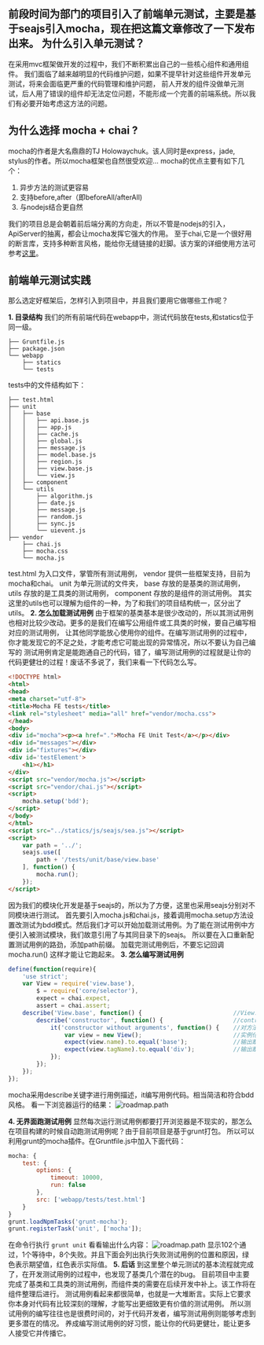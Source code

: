 前段时间为部门的项目引入了前端单元测试，主要是基于seajs引入mocha，现在把这篇文章修改了一下发布出来。
为什么引入单元测试？
----------
在采用mvc框架做开发的过程中，我们不断积累出自己的一些核心组件和通用组件。
我们面临了越来越明显的代码维护问题，如果不提早针对这些组件开发单元测试，将来会面临更严重的代码管理和维护问题，
前人开发的组件没做单元测试，后人用了错误的组件却无法定位问题，不能形成一个完善的前端系统。所以我们有必要开始考虑这方法的问题。

为什么选择 mocha + chai ?
--------------------
mocha的作者是大名鼎鼎的TJ Holowaychuk。该人同时是express，jade, stylus的作者。所以mocha框架也自然很受欢迎...
mocha的优点主要有如下几个：

 1. 异步方法的测试更容易
 2. 支持before,after（即beforeAll/afterAll)
 3. 与nodejs结合更自然

我们的项目总是会朝着前后端分离的方向走，所以不管是nodejs的引入，ApiServer的抽离，都会让mocha发挥它强大的作用。
至于chai,它是一个很好用的断言库，支持多种断言风格，能给你无缝链接的赶脚。该方案的详细使用方法可参考[这里](http://blog.codeship.io/2014/01/22/testing-frontend-javascript-code-using-mocha-chai-and-sinon.html)。

前端单元测试实践
--------
那么选定好框架后，怎样引入到项目中，并且我们要用它做哪些工作呢？

 **1. 目录结构**
 我们的所有前端代码在webapp中，测试代码放在tests,和statics位于同一级。

    ├── Gruntfile.js
    ├── package.json
    └── webapp
        ├── statics
        └── tests

tests中的文件结构如下：

    ├── test.html
    ├── unit
    │   ├── base
    │   │   ├── api.base.js
    │   │   ├── app.js
    │   │   ├── cache.js
    │   │   ├── global.js
    │   │   ├── message.js
    │   │   ├── model.base.js
    │   │   ├── region.js
    │   │   ├── view.base.js
    │   │   └── view.js
    │   ├── component
    │   └── utils
    │       ├── algorithm.js
    │       ├── date.js
    │       ├── message.js
    │       ├── random.js
    │       ├── sync.js
    │       └── uievent.js
    ├── vendor
        ├── chai.js
        ├── mocha.css
        └── mocha.js


test.html 为入口文件，掌管所有测试用例，
vendor 提供一些框架支持，目前为mocha和chai。
unit 为单元测试的文件夹，
base 存放的是基类的测试用例，
utils 存放的是工具类的测试用例，
component 存放的是组件的测试用例。
其实这里的utils也可以理解为组件的一种，为了和我们的项目结构统一，区分出了utils。
 **2. 怎么加载测试用例**
由于框架的基类基本是很少改动的，所以其测试用例也相对比较少改动。更多的是我们在编写公用组件或工具类的时候，要自己编写相对应的测试用例，
让其他同学能放心使用你的组件。在编写测试用例的过程中，你才能发现它的不足之处，才能考虑它可能出现的异常情况，所以不要认为自己编写的
测试用例肯定是能跑通自己的代码，错了，编写测试用例的过程就是让你的代码更健壮的过程！废话不多说了，我们来看一下代码怎么写。
```html
<!DOCTYPE html>
<html>
<head>
<meta charset="utf-8">
<title>Mocha FE tests</title>
<link rel="stylesheet" media="all" href="vendor/mocha.css">
</head>
<body>
<div id="mocha"><p><a href=".">Mocha FE Unit Test</a></p></div>
<div id="messages"></div>
<div id="fixtures"></div>
<div id='testElement'>
    <h1></h1>
</div>
<script src="vendor/mocha.js"></script>
<script src="vendor/chai.js"></script>
<script>
    mocha.setup('bdd');
</script>
</body>
</html>
<script src="../statics/js/seajs/sea.js"></script>
<script>
    var path = '../';
    seajs.use([
        path + '/tests/unit/base/view.base'
    ], function() {
        mocha.run();
    });
</script>
```
因为我们的模块化开发是基于seajs的，所以为了方便，这里也采用seajs分别对不同模块进行测试。
首先要引入mocha.js和chai.js，接着调用mocha.setup方法设置改测试为bdd模式。然后我们才可以开始加载测试用例。为了能在测试用例中方便引入被测试模块，我们故意引用了与其同目录下的seajs。
所以要在入口重新配置测试用例的路劲，添加path前缀。
加载完测试用例后，不要忘记回调 mocha.run() 这样才能让它跑起来。
 **3. 怎么编写测试用例**
```javascript
define(function(require){
    'use strict';
    var View = require('view.base'),
        $ = require('core/selector'),
        expect = chai.expect,
        assert = chai.assert;
    describe('View.base', function() {                          //View.base为模块名
        describe('constructor', function() {                    //contructor为方法名
            it('constructor without arguments', function() {    //对方法名进行覆盖测试
                var view = new View();                          //实例化
                expect(view.name).to.equal('base');             //输出断言
                expect(view.tagName).to.equal('div');           //输出断言
            });
        });
    });
});
```
mocha采用describe关键字进行用例描述，it编写用例代码。相当简洁和符合bdd风格。
看一下浏览器运行的结果：
![roadmap.path](https://raw.githubusercontent.com/fwon/blog/master/assets/mocha-01.jpg)

 **4. 无界面跑测试用例**
显然每次运行测试用例都要打开浏览器是不现实的，那怎么在项目构建的时候自动跑测试用例呢？由于目前项目是基于grunt打包。
所以可以利用grunt的mocha插件。在Gruntfile.js中加入下面代码：
```javascript
mocha: {
    test: {
        options: {
            timeout: 10000,
            run: false
        },
        src: ['webapp/tests/test.html']
    }
}
grunt.loadNpmTasks('grunt-mocha');
grunt.registerTask('unit', ['mocha']); 
```
在命令行执行 ``grunt unit``
看看输出什么内容：
![roadmap.path](https://raw.githubusercontent.com/fwon/blog/master/assets/mocha-02.jpg)
显示102个通过，1个等待中，8个失败。并且下面会列出执行失败测试用例的位置和原因，绿色表示期望值，红色表示实际值。
 **5. 后话**
到这里整个单元测试的基本流程就完成了，在开发测试用例的过程中，也发现了基类几个潜在的bug。
目前项目中主要完成了基类和工具类的测试用例，而组件类的需要在后续开发中补上。该工作将在组件整理后进行。
测试用例看起来都很简单，也就是一大堆断言。实际上它要求你本身对代码有比较深刻的理解，才能写出更细致更有价值的测试用例。
所以测试用例的编写往往也是很费时间的，对于代码开发者，编写测试用例则能够考虑到更多潜在的情况。
养成编写测试用例的好习惯，能让你的代码更健壮，能让更多人接受它并传播它。